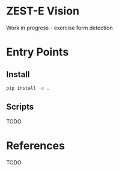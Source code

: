 # ZEST-E Vision

Work in progress - exercise form detection

# Entry Points

## Install

```bash
pip install -e .
```

## Scripts

TODO

# References

TODO